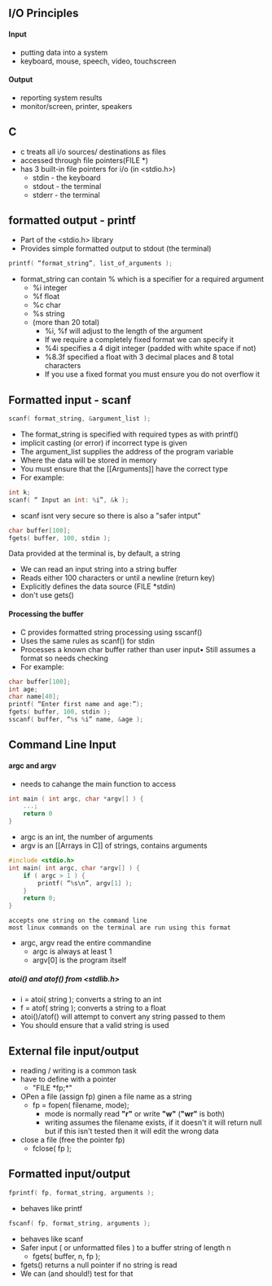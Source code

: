 ## I/O Principles
#### Input
- putting data into a system
- keyboard, mouse, speech, video, touchscreen
#### Output
- reporting system results
- monitor/screen, printer, speakers

## C
- c treats all i/o sources/ destinations as files
- accessed through file pointers(FILE \*)
- has 3 built-in file pointers for i/o (in <stdio.h>)
	- stdin - the keyboard
	- stdout - the terminal
	- stderr - the terminal

## formatted output - printf
- Part of the <stdio.h> library
- Provides simple formatted output to stdout (the terminal)
```c
printf( “format_string”, list_of_arguments );
```
- format_string can contain % which is a specifier for a required argument
	- %i integer
	- %f float
	- %c char
	- %s string
	- (more than 20 total)
		- %i, %f will adjust to the length of the argument
		- If we require a completely fixed format we can specify it
		- %4i specifies a 4 digit integer (padded with white space if not)
		- %8.3f specified a float with 3 decimal places and 8 total characters
		- If you use a fixed format you must ensure you do not overflow it

## Formatted input - scanf
```c
scanf( format_string, &argument_list );
```
- The format_string is specified with required types as with printf()
- implicit casting (or error) if incorrect type is given
- The argument_list supplies the address of the program variable
- Where the data will be stored in memory
- You must ensure that the [[Arguments]] have the correct type
- For example:
```c
int k;
scanf( “ Input an int: %i”, &k );
```
- scanf isnt very secure so there is also a "safer intput"
```c
char buffer[100];
fgets( buffer, 100, stdin );
```
Data provided at the terminal is, by default, a string
- We can read an input string into a string buffer
- Reads either 100 characters or until a newline (return key)
- Explicitly defines the data source (FILE *stdin)
- don't use gets()
#### Processing the buffer
- C provides formatted string processing using sscanf()
- Uses the same rules as scanf() for stdin
- Processes a known char buffer rather than user input• Still assumes a format so needs checking
- For example:
```c
char buffer[100];
int age;
char name[40];
printf( “Enter first name and age:”);
fgets( buffer, 100, stdin );
sscanf( buffer, “%s %i” name, &age );
```

## Command Line Input
#### argc and argv
- needs to cahange the main function to access
```c
int main ( int argc, char *argv[] ) {
	...;
	return 0
}
```
- argc is an int, the number of arguments
- argv is an [[Arrays in C]] of strings, contains arguments
```c
#include <stdio.h>
int main( int argc, char *argv[] ) {
	if ( argc > 1 ) {
		printf( “%s\n”, argv[1] );
	}
	return 0;
}
```
	accepts one string on the command line
	most linux commands on the terminal are run using this format
- argc, argv read the entire commandine
	- argc is always at least 1
	- argv[0] is the program itself
##### atoi() and atof() from <stdlib.h>
- i = atoi( string ); converts a string to an int
- f = atof( string ); converts a string to a float
- atoi()/atof() will attempt to convert any string passed to them
- You should ensure that a valid string is used

## External file input/output
- reading / writing is a common task
- have to define with a pointer
	- "FILE \*fp;*"
- OPen a file (assign fp) ginen a file name as a string
	- fp = fopen( filename, mode);
		- mode is normally read **"r"** or write  **"w"** (**"wr"** is both)
		- writing assumes the filename exists, if it doesn't it will return null but if this isn't tested then it will edit the wrong data
- close a file (free the pointer fp)
	- fclose( fp );

## Formatted input/output
```c
fprintf( fp, format_string, arguments );
```
- behaves like printf
```c
fscanf( fp, format_string, arguments );
```
- behaves like scanf
- Safer input ( or unformatted files ) to a buffer string of length n
	- fgets( buffer, n, fp );
-  fgets() returns a null pointer if no string is read
- We can (and should!) test for that

